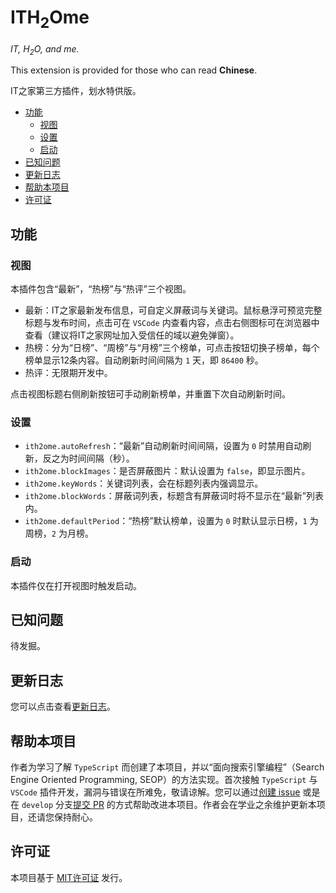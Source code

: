 # ITH<sub>2</sub>Ome

*IT, H<sub>2</sub>O, and me.*

This extension is provided for those who can read **Chinese**.

IT之家第三方插件，划水特供版。

* [功能](#功能)
  * [视图](#视图)
  * [设置](#设置)
  * [启动](#启动)
* [已知问题](#已知问题)
* [更新日志](#更新日志)
* [帮助本项目](#帮助本项目)
* [许可证](#许可证)

## 功能
### 视图

本插件包含“最新”，“热榜”与“热评”三个视图。

* 最新：IT之家最新发布信息，可自定义屏蔽词与关键词。鼠标悬浮可预览完整标题与发布时间，点击可在 `VSCode` 内查看内容，点击右侧图标可在浏览器中查看（建议将IT之家网址加入受信任的域以避免弹窗）。
* 热榜：分为“日榜”、“周榜”与“月榜”三个榜单，可点击按钮切换子榜单，每个榜单显示12条内容。自动刷新时间间隔为 `1` 天，即 `86400` 秒。
* 热评：无限期开发中。

点击视图标题右侧刷新按钮可手动刷新榜单，并重置下次自动刷新时间。

### 设置

* `ith2ome.autoRefresh`：“最新”自动刷新时间间隔，设置为 `0` 时禁用自动刷新，反之为时间间隔（秒）。
* `ith2ome.blockImages`：是否屏蔽图片：默认设置为 `false`，即显示图片。
* `ith2ome.keyWords`：关键词列表，会在标题列表内强调显示。
* `ith2ome.blockWords`：屏蔽词列表，标题含有屏蔽词时将不显示在“最新”列表内。
* `ith2ome.defaultPeriod`：“热榜”默认榜单，设置为 `0` 时默认显示日榜，`1` 为周榜，`2` 为月榜。

### 启动

本插件仅在打开视图时触发启动。

## 已知问题

待发掘。

## 更新日志

您可以点击查看[更新日志](CHANGELOG.md)。

## 帮助本项目

作者为学习了解 `TypeScript` 而创建了本项目，并以“面向搜索引擎编程”（Search Engine Oriented Programming, SEOP）的方法实现。首次接触 `TypeScript` 与 `VSCode` 插件开发，漏洞与错误在所难免，敬请谅解。您可以通过[创建 issue](https://github.com/Tai-Zhou/ITH2Ome/issues/new/choose) 或是在 `develop` 分支[提交 PR](https://github.com/Tai-Zhou/ITH2Ome/compare) 的方式帮助改进本项目。作者会在学业之余维护更新本项目，还请您保持耐心。

## 许可证

本项目基于 [MIT许可证](LICENSE) 发行。
